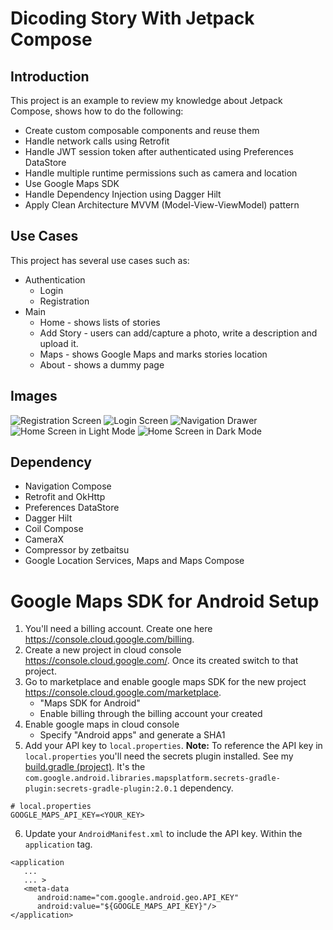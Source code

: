 # Dicoding Story With Jetpack Compose

## Introduction
This project is an example to review my knowledge about Jetpack Compose, shows how to do the
following:
* Create custom composable components and reuse them
* Handle network calls using Retrofit
* Handle JWT session token after authenticated using Preferences DataStore
* Handle multiple runtime permissions such as camera and location
* Use Google Maps SDK
* Handle Dependency Injection using Dagger Hilt 
* Apply Clean Architecture MVVM (Model-View-ViewModel) pattern

## Use Cases
This project has several use cases such as:
* Authentication 
  * Login
  * Registration
* Main
  * Home - shows lists of stories
  * Add Story - users can add/capture a photo, write a description and upload it.
  * Maps - shows Google Maps and marks stories location
  * About - shows a dummy page

## Images
![Registration Screen](/image/register.jpg "Registration Screen")
![Login Screen](/image/login.jpg "Login Screen")
![Navigation Drawer](/image/login.jpg "Navigation Drawer")
![Home Screen in Light Mode](/image/home_light.jpg "Home Screen in Light Mode")
![Home Screen in Dark Mode](/image/home_dark.jpg "Home Screen in Dark Mode")

## Dependency
* Navigation Compose
* Retrofit and OkHttp
* Preferences DataStore
* Dagger Hilt
* Coil Compose
* CameraX
* Compressor by zetbaitsu
* Google Location Services, Maps and Maps Compose

# Google Maps SDK for Android Setup
1. You'll need a billing account. Create one here https://console.cloud.google.com/billing.
2. Create a new project in cloud console https://console.cloud.google.com/. Once its created switch to that project.
3. Go to marketplace and enable google maps SDK for the new project https://console.cloud.google.com/marketplace.
    - "Maps SDK for Android"
    - Enable billing through the billing account your created
4. Enable google maps in cloud console
    - Specify "Android apps" and generate a SHA1
5. Add your API key to `local.properties`. **Note:** To reference the API key in `local.properties` you'll need the secrets plugin installed. See my [build.gradle (project)](https://github.com/ryandharmawira/DicodingStoryCompose/blob/master/build.gradle.kts). It's the `com.google.android.libraries.mapsplatform.secrets-gradle-plugin:secrets-gradle-plugin:2.0.1` dependency.
```
# local.properties
GOOGLE_MAPS_API_KEY=<YOUR_KEY>
```
6. Update your `AndroidManifest.xml` to include the API key. Within the `application` tag.
```
<application
   ...
   ... >
   <meta-data
	  android:name="com.google.android.geo.API_KEY"
	  android:value="${GOOGLE_MAPS_API_KEY}"/>
</application>
```